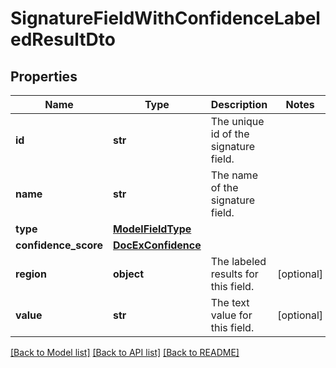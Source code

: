 # SignatureFieldWithConfidenceLabeledResultDto


## Properties
Name | Type | Description | Notes
------------ | ------------- | ------------- | -------------
**id** | **str** | The unique id of the signature field. | 
**name** | **str** | The name of the signature field. | 
**type** | [**ModelFieldType**](ModelFieldType.md) |  | 
**confidence_score** | [**DocExConfidence**](DocExConfidence.md) |  | 
**region** | **object** | The labeled results for this field. | [optional] 
**value** | **str** | The text value for this field. | [optional] 

[[Back to Model list]](../README.md#documentation-for-models) [[Back to API list]](../README.md#documentation-for-api-endpoints) [[Back to README]](../README.md)


